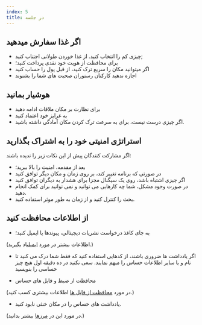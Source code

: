 ```yaml
---
index: 5
title: در جلسه
---
```

## اگر غذا سفارش میدهید

*   چیزی کم را انتخاب کنید. از غذا خوردن طولانی اجتناب کنید;
*   برای محافظت از هویت خود نقدی پرداخت کنید؛
*   اگر میتوانید مکان را سریع ترک کنید، از قبل پول را حساب کنید
*   اجازه ندهید کارکنان رستوران صحبت های شما را بشنوند

## هوشیار بمانید

*   برای نظارت بر مکان ملاقات ادامه دهید
*   به غرایز خود اعتماد کنید
*   اگر چیزی درست نیست، برای به سرعت ترک کردن مکان آمادگی داشته باشید.

## استراتژی امنیتی خود را به اشتراک بگذارید

اگر مشارکت کنندگان پیش از این نکات زیر را ندیده باشند:

*   بعد از مقدمه، امنیت را بالا ببرید؛
*   در صورتی که برنامه تغییر کند، بر روی زمان  و مکان دیگر توافق کنید
*   اگر چیزی اشتباه باشد، روی یک سیگنال مجزا برای هشدار به دیگران توافق کنید
*   در صورت وجود مشکل، شما چه کارهایی می توانید و نمی توانید برای کمک انجام دهید.
*   بحث را کنترل کنید و از زمان به طور موثر استفاده کنید.

## از اطلاعات محافظت کنید

*   به جای کاغذ درخواست نشریات دیجیتالی، پیوندها یا ایمیل کنید؛

(اطلاعات بیشتر در مورد [ایمیل](umbrella://communications/email/advanced)یاد بگیرید.)

*   اگر یادداشت ها ضروری باشند، از کدهایی استفاده کنید که فقط شما درک می کنید تا نام و یا سایر اطلاعات حساس را مبهم نمایند. سعی نکنید در ده دقیقه اول هیچ چیز حساسی را بنویسید

*   محافظت از ضبط و فایل های حساس

(در مورد [محافظت از فایل ها](umbrella://information/protecting-files) اطلاعات بیشتری کسب کنید.)

*   یادداشت های حساس را در مکان خنثی نابود کنید.

(در مورد این در [مرزها](umbrella://travel/borders) بیشتر بدانید.)